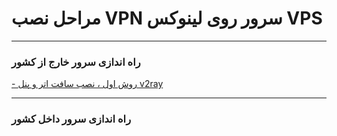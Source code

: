 # مراحل نصب VPN سرور روی لینوکس VPS

***

### راه اندازی سرور خارج از کشور

[- روش اول ، نصب سافت اتر و پنل v2ray](https://github.com/ExtremeDot/vpn_setups/blob/main/FullSteps/Server/Euro.md)


***
### راه اندازی سرور داخل کشور
